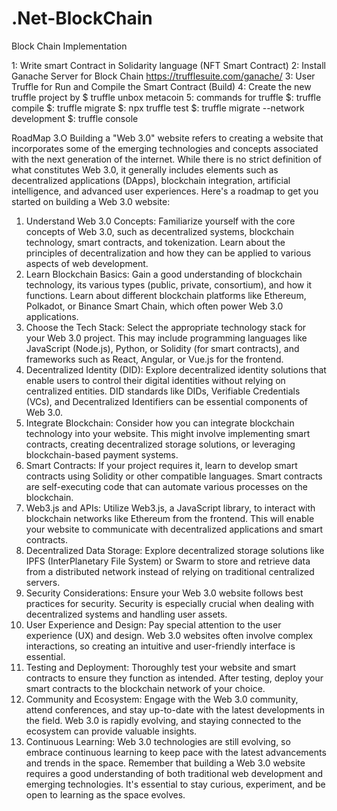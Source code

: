 # .Net-BlockChain
Block Chain Implementation

1: Write smart Contract in Solidarity language (NFT Smart Contract)
2: Install Ganache Server for Block Chain 
https://trufflesuite.com/ganache/
3: User Truffle for Run and Compile the Smart Contract (Build)
4: Create the new truffle project by
$ truffle unbox metacoin
5: commands for truffle 
$: truffle compile
$: truffle migrate
$: npx truffle test	
$: truffle migrate --network development
$: truffle console

RoadMap 3.O 
Building a "Web 3.0" website refers to creating a website that incorporates some of the emerging technologies and concepts associated with the next generation of the internet. While there is no strict definition of what constitutes Web 3.0, it generally includes elements such as decentralized applications (DApps), blockchain integration, artificial intelligence, and advanced user experiences. Here's a roadmap to get you started on building a Web 3.0 website:
1.	Understand Web 3.0 Concepts: Familiarize yourself with the core concepts of Web 3.0, such as decentralized systems, blockchain technology, smart contracts, and tokenization. Learn about the principles of decentralization and how they can be applied to various aspects of web development.
2.	Learn Blockchain Basics: Gain a good understanding of blockchain technology, its various types (public, private, consortium), and how it functions. Learn about different blockchain platforms like Ethereum, Polkadot, or Binance Smart Chain, which often power Web 3.0 applications.
3.	Choose the Tech Stack: Select the appropriate technology stack for your Web 3.0 project. This may include programming languages like JavaScript (Node.js), Python, or Solidity (for smart contracts), and frameworks such as React, Angular, or Vue.js for the frontend.
4.	Decentralized Identity (DID): Explore decentralized identity solutions that enable users to control their digital identities without relying on centralized entities. DID standards like DIDs, Verifiable Credentials (VCs), and Decentralized Identifiers can be essential components of Web 3.0.
5.	Integrate Blockchain: Consider how you can integrate blockchain technology into your website. This might involve implementing smart contracts, creating decentralized storage solutions, or leveraging blockchain-based payment systems.
6.	Smart Contracts: If your project requires it, learn to develop smart contracts using Solidity or other compatible languages. Smart contracts are self-executing code that can automate various processes on the blockchain.
7.	Web3.js and APIs: Utilize Web3.js, a JavaScript library, to interact with blockchain networks like Ethereum from the frontend. This will enable your website to communicate with decentralized applications and smart contracts.
8.	Decentralized Data Storage: Explore decentralized storage solutions like IPFS (InterPlanetary File System) or Swarm to store and retrieve data from a distributed network instead of relying on traditional centralized servers.
9.	Security Considerations: Ensure your Web 3.0 website follows best practices for security. Security is especially crucial when dealing with decentralized systems and handling user assets.
10.	User Experience and Design: Pay special attention to the user experience (UX) and design. Web 3.0 websites often involve complex interactions, so creating an intuitive and user-friendly interface is essential.
11.	Testing and Deployment: Thoroughly test your website and smart contracts to ensure they function as intended. After testing, deploy your smart contracts to the blockchain network of your choice.
12.	Community and Ecosystem: Engage with the Web 3.0 community, attend conferences, and stay up-to-date with the latest developments in the field. Web 3.0 is rapidly evolving, and staying connected to the ecosystem can provide valuable insights.
13.	Continuous Learning: Web 3.0 technologies are still evolving, so embrace continuous learning to keep pace with the latest advancements and trends in the space.
Remember that building a Web 3.0 website requires a good understanding of both traditional web development and emerging technologies. It's essential to stay curious, experiment, and be open to learning as the space evolves.

	


